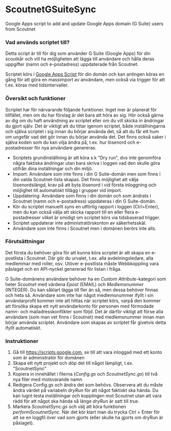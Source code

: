 # ScoutnetGSuiteSync
Google Apps script to add and update Google Apps domain (G Suite) users from Scoutnet

### Vad används scriptet till?
Detta script är till för dig som använder G Suite (Google Apps) för din scoutkår och vill ha möjligheten att lägga till användare och hålla deras uppgifter (namn och e-postadress) uppdaterade från Scoutnet.

Scriptet körs i [Google Apps Script](https://script.google.com) för din domän och kan antingen köras en gång för att göra en massimport av användare, men också via trigger för att t.ex. köras med tidsintervaller.

### Översikt och funktioner
Scriptet har för närvarande följande funktioner. Inget mer är planerat för tillfället, men om du har förslag är det bara att höra av sig. Hör också gärna av dig om du haft användning av scriptet eller om du vill skicka in ändringar du gjort själv.
Det är viktigt att du tittar igenom scriptet, både inställningarna och själva scriptet i sig innan du börjar använda det, så att du får ett hum om ungefär vad det gör innan du börjar använda det. Det finns också saker i själva koden som du kan vilja ändra på, t.ex. hur lösenord och e-postadresser för nya användare genereras.

 * Scriptets grundinställning är att köra s.k "Dry run", dvs inte genomföra några faktiska ändringar utan bara skriva i loggen vad den skulle göra utifrån dina inställningar och din miljö.
 * Import: Användare som inte finns i din G Suite-domän men som finns i din valda Scoutnet-lista skapas. Det finns möjlighet att välja lösenordslängd, krav på att byta lösenord i vid första inloggning och möjlighet till automatiskt tillägg i grupper vid import.
 * Uppdatering: Användare som finns i din domän och som ändrats i Scoutnet (namn och e-postadress) uppdateras i din G Suite-domän.
 * Kör du scriptet manuellt syns en utförlig rapport i loggen (Ctrl+Enter), men du kan också välja att skicka rapport till en eller flera e-postadresser vilket är smidigt om scriptet körs via tidsbaserad trigger.
 * Scriptet uppdaterar inte administratörskonton av säkerhetsskäl.
 * Användare som inte finns i Scoutnet men i domänen berörs inte alls.

### Förutsättningar
Det första du behöver göra för att kunna köra scriptet är att skapa en e-postlista i Scoutnet. Där gör du urvalet, t.ex. alla avdelningsledare, alla medlemmar med roller, osv.
Utöver e-postlista måste Webbkoppling vara påslaget och en API-nyckel genererad för listan i fråga.

G Suite-domänens användare behöver ha en *Custom Attribute*-kategori som heter *Scoutnet* med värdena *Epost* (EMAIL) och *Medlemsnummer* (INTEGER). Du kan såklart lägga till fler än så, men dessa behöver finnas och heta så.
Användare som inte har något medlemsnummer ifyllt i sin användarprofil kommer inte att hittas när scriptet körs, varpå den kommer att försöka skapa ett nytt användarkonto för personen med förmodade namn- och mailadresskonflikter som följd. Det är därför viktigt att förse alla användare (som man vet finns i Scoutnet) med medlemsnummer innan man börjar använda scriptet. Användare som skapas av scriptet får givetvis detta ifyllt automatiskt.

### Instruktioner
1. Gå till https://scripts.google.com, se till att vara inloggad med ett konto som är administratör för domänen
2. Skapa ett nytt projekt och döp det till något lämpligt, t.ex. "ScoutnetSync"
3. Kopiera in innehållet i filerna (*Config.gs* och *ScoutnetSync.gs*) till två nya filer med motsvarande namn
4. Redigera Config.gs och ändra det som behövs. Observera att du måste ändra värdet på variabeln *dryRun* för att något faktiskt ska hända. Du kan lugnt testa inställningar och kopplingen mot Scoutnet utan att vara rädd för att något ska hända så länge *dryRun* är satt till *true*.
5. Markera *ScoutnetSync.gs* och välj att köra funktionen *performScoutnetSync*. När det kör klart man du trycka Ctrl + Enter för att se en loggfil över vad som gjorts (eller skulle ha gjorts om dryRun är påslaget).
